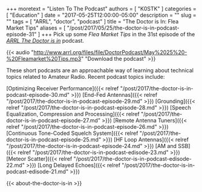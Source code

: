 +++
moretext = "Listen To The Podcast"
authors = [ "K0STK" ]
categories = [ "Education" ]
date = "2017-05-25T12:00:00-05:00"
description = ""
slug = ""
tags = [ "ARRL", "doctor", "podcast" ]
title = "The Doctor is In: Flea Market Tips"
aliases = [ "/post/2017/05/25/the-doctor-is-in-podcast-episode-31" ]
+++
Pick up some 
*Flea Market Tips*
in the 31st episode of the
[*ARRL The Doctor is in*](http://www.arrl.org/doctor/) podcast.

<!--more-->

{{< audio "http://www.arrl.org/files/file/DoctorPodcast/May%2025%20-%20Fleamarket%20Tips.mp3" "Download the podcast" >}}

These short podcasts are an approachable way of learning about technical
topics related to Amateur Radio. Recent podcast topics include:

[Optimizing Receiver Performance]({{< relref "/post/2017/the-doctor-is-in-podcast-episode-30.md" >}})
[End-Fed Antennas]({{< relref "/post/2017/the-doctor-is-in-podcast-episode-29.md" >}})
[Grounding]({{< relref "/post/2017/the-doctor-is-in-podcast-episode-28.md" >}})
[Speech Equalization, Compression and Processing]({{< relref "/post/2017/the-doctor-is-in-podcast-episode-27.md" >}})
[Remote Antenna Tuners]({{< relref "/post/2017/the-doctor-is-in-podcast-episode-26.md" >}})
[Continuous Tone-Coded Squelch System]({{< relref "/post/2017/the-doctor-is-in-podcast-episode-25.md" >}})
[HF Loop Antennas]({{< relref "/post/2017/the-doctor-is-in-podcast-episode-24.md" >}})
[AM and SSB]({{< relref "/post/2017/the-doctor-is-in-podcast-edisode-23.md" >}})
[Meteor Scatter]({{< relref "/post/2017/the-doctor-is-in-podcast-edisode-22.md" >}})
[Long Delayed Echoes]({{< relref "/post/2017/the-doctor-is-in-podcast-edisode-21.md" >}})

{{< about-the-doctor-is-in >}}
